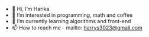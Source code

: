 - 👋 Hi, I’m Harika
- 👀 I’m interested in programming, math and coffee
- 🌱 I’m currently learning algorithms and front-end
- 📫 How to reach me - mailto: harrys3023@gmail.com

<!---
shrmp7/shrmp7 is a ✨ special ✨ repository because its `README.md` (this file) appears on your GitHub profile.
You can click the Preview link to take a look at your changes.
--->
